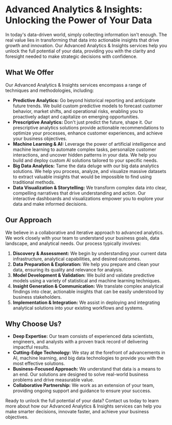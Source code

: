 # Advanced Analytics & Insights: Unlocking the Power of Your Data

In today's data-driven world, simply collecting information isn't enough. The real value lies in transforming that data into actionable insights that drive growth and innovation. Our Advanced Analytics & Insights services help you unlock the full potential of your data, providing you with the clarity and foresight needed to make strategic decisions with confidence.

## What We Offer

Our Advanced Analytics & Insights services encompass a range of techniques and methodologies, including:

*   **Predictive Analytics:** Go beyond historical reporting and anticipate future trends. We build custom predictive models to forecast customer behavior, market shifts, and operational risks, enabling you to proactively adapt and capitalize on emerging opportunities.
*   **Prescriptive Analytics:** Don't just predict the future, shape it. Our prescriptive analytics solutions provide actionable recommendations to optimize your processes, enhance customer experiences, and achieve your business objectives.
*   **Machine Learning & AI:** Leverage the power of artificial intelligence and machine learning to automate complex tasks, personalize customer interactions, and uncover hidden patterns in your data. We help you build and deploy custom AI solutions tailored to your specific needs.
*   **Big Data Analytics:** Tame the data deluge with our big data analytics solutions. We help you process, analyze, and visualize massive datasets to extract valuable insights that would be impossible to find using traditional methods.
*   **Data Visualization & Storytelling:** We transform complex data into clear, compelling narratives that drive understanding and action. Our interactive dashboards and visualizations empower you to explore your data and make informed decisions.

## Our Approach

We believe in a collaborative and iterative approach to advanced analytics. We work closely with your team to understand your business goals, data landscape, and analytical needs. Our process typically involves:

1.  **Discovery & Assessment:** We begin by understanding your current data infrastructure, analytical capabilities, and desired outcomes.
2.  **Data Preparation & Exploration:** We help you prepare and clean your data, ensuring its quality and relevance for analysis.
3.  **Model Development & Validation:** We build and validate predictive models using a variety of statistical and machine learning techniques.
4.  **Insight Generation & Communication:** We translate complex analytical findings into clear, actionable insights that can be easily understood by business stakeholders.
5.  **Implementation & Integration:** We assist in deploying and integrating analytical solutions into your existing workflows and systems.

## Why Choose Us?

*   **Deep Expertise:** Our team consists of experienced data scientists, engineers, and analysts with a proven track record of delivering impactful results.
*   **Cutting-Edge Technology:** We stay at the forefront of advancements in AI, machine learning, and big data technologies to provide you with the most effective solutions.
*   **Business-Focused Approach:** We understand that data is a means to an end. Our solutions are designed to solve real-world business problems and drive measurable value.
*   **Collaborative Partnership:** We work as an extension of your team, providing ongoing support and guidance to ensure your success.

Ready to unlock the full potential of your data? Contact us today to learn more about how our Advanced Analytics & Insights services can help you make smarter decisions, innovate faster, and achieve your business objectives.
